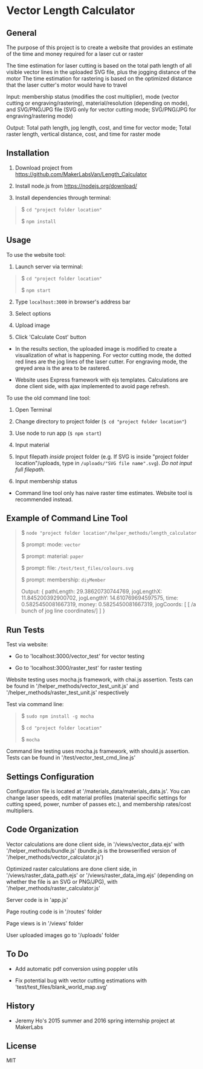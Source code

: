 Vector Length Calculator
========================

General
-------
The purpose of this project is to create a website that provides an estimate of the time and money required for a laser cut or raster

The time estimation for laser cutting is based on the total path length of all visible vector lines in the uploaded SVG file, plus the jogging distance of the motor 
The time estimation for rastering is based on the optimized distance that the laser cutter's motor would have to travel

Input: membership status (modifies the cost multiplier), mode (vector cutting or engraving/rastering), material/resolution (depending on mode), and SVG/PNG/JPG file (SVG only for vector cutting mode; SVG/PNG/JPG for engraving/rastering mode)

Output: Total path length, jog length, cost, and time for vector mode; Total raster length, vertical distance, cost, and time for raster mode

Installation
------------
1. Download project from https://github.com/MakerLabsVan/Length_Calculator

2. Install node.js from https://nodejs.org/download/

3. Install dependencies through terminal:
> $ `cd "project folder location"`
>
> $ `npm install`

Usage
-----
To use the website tool:

1. Launch server via terminal:
> $ `cd "project folder location"`
>
> $ `npm start`

2. Type `localhost:3000` in browser's address bar

3. Select options

4. Upload image

5. Click 'Calculate Cost' button

* In the results section, the uploaded image is modified to create a visualization of what is happening. For vector cutting mode, the dotted red lines are the jog lines of the laser cutter. For engraving mode, the greyed area is the area to be rastered.

* Website uses Express framework with ejs templates. Calculations are done client side, with ajax implemented to avoid page refresh.


To use the old command line tool:

1. Open Terminal

2. Change directory to project folder (`$ cd "project folder location"`)

3. Use node to run app (`$ npm start`)

4. Input material

5. Input filepath _inside_ project folder (e.g. If SVG is inside "project folder location"/uploads, type in `/uploads/"SVG file name".svg`). _Do not input full filepath._

6. Input membership status

* Command line tool only has naive raster time estimates. Website tool is recommended instead.

Example of Command Line Tool
----------------------------
> $ `node "project folder location"/helper_methods/length_calculator`
>
> $ prompt: mode: `vector`
>
> $ prompt: material: `paper`
>
> $ prompt: file: `/test/test_files/colours.svg`
>
> $ prompt: membership: `diyMember`
>
> Output:
> { pathLength: 29.38620730744769,
> jogLengthX: 11.845200392900702,
> jogLengthY: 14.610769694597575,
> time: 0.5825450081667319,
> money: 0.5825450081667319,
> jogCoords: 
>  [ [ /a bunch of jog line coordinates/] ] }

Run Tests
---------
Test via website:

* Go to 'localhost:3000/vector_test' for vector testing

* Go to 'localhost:3000/raster_test' for raster testing

Website testing uses mocha.js framework, with chai.js assertion. Tests can be found in '/helper_methods/vector_test_unit.js' and '/helper_methods/raster_test_unit.js' respectively

Test via command line:
> $ `sudo npm install -g mocha`
>
> $ `cd "project folder location"`
>
> $ `mocha`

Command line testing uses mocha.js framework, with should.js assertion. Tests can be found in '/test/vector_test_cmd_line.js'

Settings Configuration
----------------------
Configuration file is located at '/materials_data/materials_data.js'. You can change laser speeds, edit material profiles (material specific settings for cutting speed, power, number of passes etc.), and membership rates/cost multipliers.

Code Organization
-----------------
Vector calculations are done client side, in '/views/vector_data.ejs' with '/helper_methods/bundle.js' (bundle.js is the browserified version of '/helper_methods/vector_calculator.js')

Optimized raster calculations are done client side, in '/views/raster_data_path.ejs' or '/views/raster_data_img.ejs' (depending on whether the file is an SVG or PNG/JPG), with '/helper_methods/raster_calculator.js'

Server code is in 'app.js'

Page routing code is in '/routes' folder

Page views is in '/views' folder

User uploaded images go to '/uploads' folder

To Do
-----
* Add automatic pdf conversion using poppler utils

* Fix potential bug with vector cutting estimations with 'test/test_files/blank_world_map.svg'

History
-------
* Jeremy Ho's 2015 summer and 2016 spring internship project at MakerLabs

License
-------
MIT